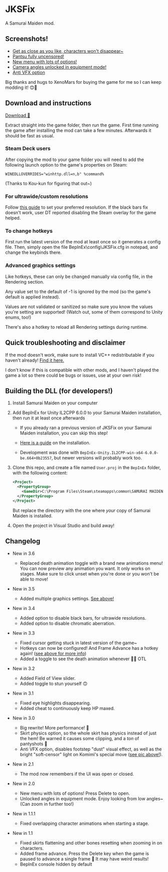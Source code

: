 # JKSFix

A Samurai Maiden mod.

## Screenshots!

* [Get as close as you like, characters won't disappear~](./Screenshots/image0.png?raw=1)
* [Pantsu fully uncensored!](./Screenshots/image1.png?raw=1)
* [New menu with lots of options!](./Screenshots/image2.png?raw=1)
* [Camera angles unlocked in equipment mode!](./Screenshots/image3.png?raw=1)
* [Anti VFX option](./Screenshots/image4.png?raw=1)

Big thanks and hugs to XenoMars for buying the game for me so I can keep modding it! 😊💖

## Download and instructions

[Download 💖](../../releases/latest)

Extract straight into the game folder, then run the game. First time running the game after installing the mod can take a few minutes. Afterwards it should be fast as usual.

### Steam Deck users

After copying the mod to your game folder you will need to add the following launch option to the game's properties on Steam:
```
WINEDLLOVERRIDES="winhttp.dll=n,b" %command%
```
(Thanks to Kou-kun for figuring that out~)

### For ultrawide/custom resolutions

Follow [this guide](https://steamcommunity.com/sharedfiles/filedetails/?id=2699973520) to set your preferred resolution. If the black bars fix doesn't work, user DT reported disabling the Steam overlay for the game helped.

### To change hotkeys

First run the latest version of the mod at least once so it generates a config file. Then, simply open the file BepInEx\config\JKSFix.cfg in notepad, and change the keybinds there.

### Advanced graphics settings

Like hotkeys, these can only be changed manually via config file, in the Rendering section.

Any value set to the default of -1 is ignored by the mod (so the game's default is applied instead).

Values are not validated or sanitized so make sure you know the values you're setting are supported! (Watch out, some of them correspond to Unity enums, too!)

There's also a hotkey to reload all Rendering settings during runtime.

## Quick troubleshooting and disclaimer

If the mod doesn't work, make sure to install VC++ redistributable if you haven't already! [Find it here.](https://aka.ms/vs/17/release/vc_redist.x64.exe)

I don't know if this is compatible with other mods, and I haven't played the game a lot so there could be bugs or issues, use at your own risk!

## Building the DLL (for developers!)

1. Install Samurai Maiden on your computer

2. Add BepInEx for Unity IL2CPP 6.0.0 to your Samurai Maiden installation, then run it at least once afterwards

   * If you already ran a previous version of JKSFix on your Samurai Maiden installation, you can skip this step!

   * [Here is a guide](https://docs.bepinex.dev/master/articles/user_guide/installation/unity_il2cpp.html) on the installation.
  
   * Development was done with `BepInEx-Unity.IL2CPP-win-x64-6.0.0-be.664+0b23557`, but newer versions will probably work too.

3. Clone this repo, and create a file named `User.proj` in the `BepInEx` folder, with the following content:

    ```xml
    <Project>
      <PropertyGroup>
        <GameDir>C:\Program Files\Steam\steamapps\common\SAMURAI MAIDEN\</GameDir>
      </PropertyGroup>
    </Project>
    ```

    But replace the directory with the one where *your* copy of Samurai Maiden is installed.

4. Open the project in Visual Studio and build away!

## Changelog

* New in 3.6
  * Replaced death animation toggle with a brand new animations menu! You can now preview any animation you want. It only works on stages. Make sure to click unset when you're done or you won't be able to move!

* New in 3.5
  * Added multiple graphics settings. [See above!](#advanced-graphics-settings)

* New in 3.4
  * Added option to disable black bars, for ultrawide resolutions.
  * Added option to disable chromatic aberration.

* New in 3.3
  * Fixed cursor getting stuck in latest version of the game~
  * Hotkeys can now be configured! And Frame Advance has a hotkey again! ([see above for more info](#to-change-hotkeys))
  * Added a toggle to see the death animation whenever 🤭🍑 OTL

* New in 3.2
  * Added Field of View slider.
  * Added toggle to stun yourself 🙃

* New in 3.1
  * Fixed eye highlights disappearing.
  * Added cheat to continuously keep HP maxed.

* New in 3.0
  * Big rewrite! More performance! 🏇
  * Skirt physics option, so the whole skirt has physics instead of just the hem! Be warned it causes some clipping, and a *ton* of pantyshots 🤣
  * Anti VFX option, disables footstep "dust" visual effect, as well as the bright "soft-censor" light on Komimi's special move ([see pic above!](#screenshots)).

* New in 2.1
  * The mod now remembers if the UI was open or closed.

* New in 2.0
  * New menu with lots of options! Press Delete to open.
  * Unlocked angles in equipment mode. Enjoy looking from low angles~ (Can zoom in further too!)

* New in 1.1.1
  * Fixed overlapping character animations when starting a stage.

* New in 1.1
  * Fixed skirts flattening and other bones resetting when zooming in on characters.
  * Added frame advance. Press the Delete key when the game is paused to advance a single frame 🧐 It may have weird results!
  * BepInEx console hidden by default

